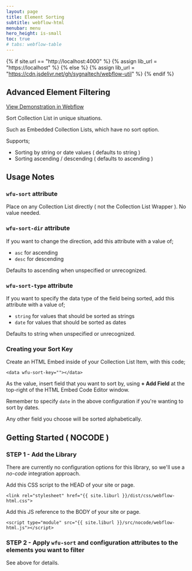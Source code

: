 ```yaml
---
layout: page
title: Element Sorting
subtitle: webflow-html
menubar: menu
hero_height: is-small
toc: true
# tabs: webflow-table
---
```


{% if site.url == "http://localhost:4000" %}
{% assign lib_url = "https://localhost" %}
{% else %}
{% assign lib_url = "https://cdn.jsdelivr.net/gh/sygnaltech/webflow-util" %}
{% endif %}

## Advanced Element Filtering

<a class="button is-danger" href="https://webflow-collections.webflow.io/advanced-filter" target="_blank">View Demonstration in Webflow</a>

Sort Collection List in unique situations.

Such as Embedded Collection Lists, which have no sort option.

Supports;

- Sorting by string or date values ( defaults to string )
- Sorting ascending / descending ( defaults to ascending )


## Usage Notes

### `wfu-sort` attribute

Place on any Collection List directly ( not the Collection List Wrapper ).
No value needed.

### `wfu-sort-dir` attribute

If you want to change the direction, add this attribute with a value of;

- `asc` for ascending
- `desc` for descending

Defaults to ascending when unspecified or unrecognized.

### `wfu-sort-type` attribute

If you want to specify the data type of the field being sorted, add this attribute with a value of;

- `string` for values that should be sorted as strings
- `date` for values that should be sorted as dates

Defaults to string when unspecified or unrecognized.


### Creating your Sort Key

Create an HTML Embed inside of your Collection List Item,
with this code;

```
<data wfu-sort-key=""></data>
```

As the value, insert field that you want to sort by, using **+ Add Field** 
at the top-right of the HTML Embed Code Editor window.

Remember to specify `date` in the above configuration if you're wanting to sort by dates.

Any other field you choose will be sorted alphabetically.


## Getting Started ( NOCODE )


### STEP 1 - Add the Library


There are currently no configuration options for this library, so we'll use a *no-code* integration approach.

Add this CSS script to the HEAD of your site or page.

```
<link rel="stylesheet" href="{{ site.liburl }}/dist/css/webflow-html.css">
```

Add this JS reference to the BODY of your site or page.

```
<script type="module" src="{{ site.liburl }}/src/nocode/webflow-html.js"></script>
```



### STEP 2 - Apply `wfu-sort` and configuration attributes to the elements you want to filter


See above for details. 

